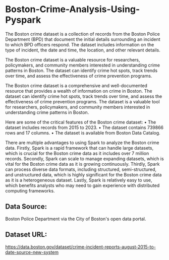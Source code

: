# Boston-Crime-Analysis-Using-Pyspark
The Boston crime dataset is a collection of records from the Boston Police Department (BPD) that document the initial details surrounding an incident to which BPD officers respond. The dataset includes information on the type of incident, the date and time, the location, and other relevant details.

The Boston crime dataset is a valuable resource for researchers, policymakers, and community members interested in understanding crime patterns in Boston. The dataset can identify crime hot spots, track trends over time, and assess the effectiveness of crime prevention programs.

The Boston crime dataset is a comprehensive and well-documented resource that provides a wealth of information on crime in Boston. The dataset can identify crime hot spots, track trends over time, and assess the effectiveness of crime prevention programs. The dataset is a valuable tool for researchers, policymakers, and community members interested in understanding crime patterns in Boston.

Here are some of the critical features of the Boston crime dataset:
•	The dataset includes records from 2015 to 2023.
•	The dataset contains 739866 rows and 17 columns.
•	The dataset is available from Boston Data Catalog.

There are multiple advantages to using Spark to analyze the Boston crime data. Firstly, Spark is a rapid framework that can handle large datasets, which is crucial for the Boston crime data as it includes over 7 million records. Secondly, Spark can scale to manage expanding datasets, which is vital for the Boston crime data as it is growing continuously. Thirdly, Spark can process diverse data formats, including structured, semi-structured, and unstructured data, which is highly significant for the Boston crime data as it is a heterogeneous dataset. Lastly, Spark is relatively easy to use, which benefits analysts who may need to gain experience with distributed computing frameworks.

## Data Source: 
Boston Police Department via the City of Boston's open data portal.

## Dataset URL: 
https://data.boston.gov/dataset/crime-incident-reports-august-2015-to-date-source-new-system




